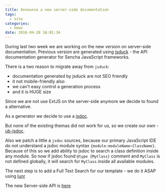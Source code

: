 ```yaml
---
title: Announce a new server-side documentation
tags:
  - site
categories:
  - news
date: 2016-04-28 16:01:34
---
```



During last two week we are working on the new version on server-side documentation.
Previous version are generated using [jsduck](https://github.com/senchalabs/jsduck) - the API documentation generator for Sencha JavaScript frameworks.

There is a two reason to migrate away from `jsduck`:
 - documentation generated by jsduck are not SEO friendly
 - it not mobile-friendly also
 - we can't easy control a generation process
 - and it is HUGE size

Since we are not use ExtJS on the server-side anymore we decide to found a alternative.

As a generator we decide to use a [jsdoc](http://usejsdoc.org/).

But none of the existing themas did not work for us, so we create our own - [ub-jsdoc](https://github.com/UnityBaseJS/ub-jsdoc).

Also we patch a little a `jsdoc` sources, because our primary JavaScript IDE do not understand a jsdoc module syntax `{module:moduleName~ClassName}`.
Because of this so we add ability to jsdoc to search a class definition inside any module. So now if jsdoc found `@type {MyClass}` comment
and `MyClass` is not defined globally, it will search for `MyClass` inside all available modules.

The next step is to add a Full Text Search for our template - we do it ASAP using [lunr](http://lunrjs.com/)

The new Server-side API is [here](/api/serverNew/)
